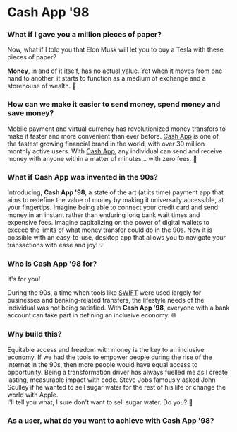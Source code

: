 # Cash App '98

### What if I gave you a million pieces of paper?

Now, what if I told you that Elon Musk will let you to buy a Tesla with these pieces of paper? 

**Money**, in and of it itself, has no actual value. Yet when it moves from one hand to another, it starts to function as a medium of exchange and a storehouse of wealth. 💸

### How can we make it easier to send money, spend money and save money?

Mobile payment and virtual currency has revolutionized money transfers to make it faster and more convenient than ever before. [Cash App](https://cash.app/) is one of the fastest growing financial brand in the world, with over 30 million monthly active users. 
With [Cash App](https://cash.app/), any individual can send and receive money with anyone within a matter of minutes... with zero fees. 🤯

### What if Cash App was invented in the 90s? 

Introducing, **Cash App '98**, a state of the art (at its time) payment app that aims to redefine the value of money by making it universally accessible, at your fingertips. Imagine being able to connect your credit card and send money in an instant rather than enduring long bank wait times and expensive fees. Imagine capitalizing on the power of digital wallets to exceed the limits of what money transfer could do in the 90s. 
Now it is possible with an easy-to-use, desktop app that allows you to navigate your transactions with ease and joy! 💡

### Who is Cash App '98 for?
It's for you! 

During the 90s, a time when tools like [SWIFT](https://en.wikipedia.org/wiki/Society_for_Worldwide_Interbank_Financial_Telecommunication) were used largely for businesses and banking-related transfers, 
the lifestyle needs of the individual was not being satisfied. 
With **Cash App '98**, everyone with a bank account can take part in defining an inclusive economy. 🌐

### Why build this?
Equitable access and freedom with money is the key to an inclusive economy. 
If we had the tools to empower people during the rise of the internet in the 90s, then more people would have equal access to opportunity. 
Being a transformation driver has always fuelled me as I create lasting, measurable impact with code. 
Steve Jobs famously asked John Sculley if he wanted to sell sugar water for the rest of his life or change the world with Apple.  
I'll tell you what, I sure don't want to sell sugar water. Do you? 🚀

### As a user, what do you want to achieve with Cash App '98?

